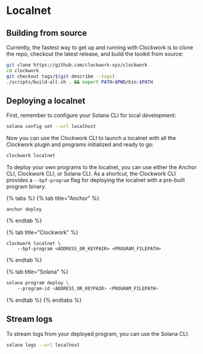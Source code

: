 # Localnet

## Building from source

Currently, the fastest way to get up and running with Clockwork is to clone the repo, checkout the latest release, and build the toolkit from source:

```bash
git clone https://github.com/clockwork-xyz/clockwork
cd clockwork
git checkout tags/$(git describe --tags)
./scripts/build-all.sh . && export PATH=$PWD/bin:$PATH
```

## Deploying a localnet

First, remember to configure your Solana CLI for local development:

```bash
solana config set --url localhost
```

Now you can use the Clockwork CLI to launch a localnet with all the Clockwork plugin and programs initialized and ready to go:

```bash
clockwork localnet
```

To deploy your own programs to the localnet, you can use either the Anchor CLI, Clockwork CLI, or Solana CLI. As a shortcut, the Clockwork CLI provides a `--bpf-program` flag for deploying the localnet with a pre-built program binary.&#x20;

{% tabs %}
{% tab title="Anchor" %}
```
anchor deploy
```
{% endtab %}

{% tab title="Clockwork" %}
```
clockwork localnet \
    --bpf-program <ADDRESS_OR_KEYPAIR> <PROGRAM_FILEPATH>
```
{% endtab %}

{% tab title="Solana" %}
```bash
solana program deploy \ 
    --program-id <ADDRESS_OR_KEYPAIR> <PROGRAM_FILEPATH>
```
{% endtab %}
{% endtabs %}

## Stream logs

To stream logs from your deployed program, you can use the Solana CLI.

```bash
solana logs --url localhost
```
